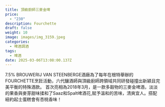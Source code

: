 ```yaml
---
title: 頂級廚師三麥金啤
price:
  - "230"
description: Fourchette
draft: false
weight: 10
image: images/img_3159.jpeg
categories:
  - 啤酒調酒
tags:
  - 啤酒
date: 2025-03-06T13:08:00.137Z
---
```

7.5% BROUWERIJ VAN STEENBERGE酒廠為了每年在根特舉辦的FOURCHETTE烹飪活動，六代釀酒師與頂級廚師跨領域共同研發碰撞出新穎且完美平衡的特殊酒款。   首次亮相為2018年3月，是一款多穀物的三麥金啤酒，淡淡的果香與麥芽甜味揉和了Saaz和Spalt啤酒花,賦予溫和的苦味，清爽宜人。搭配紐約起士蛋糕會有杏桃香味！